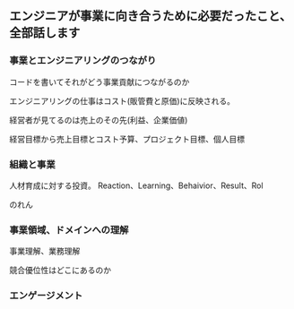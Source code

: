 


## エンジニアが事業に向き合うために必要だったこと、全部話します

### 事業とエンジニアリングのつながり

コードを書いてそれがどう事業貢献につながるのか

エンジニアリングの仕事はコスト(販管費と原価)に反映される。

経営者が見てるのは売上のその先(利益、企業価値)

経営目標から売上目標とコスト予算、プロジェクト目標、個人目標

### 組織と事業

人材育成に対する投資。
Reaction、Learning、Behaivior、Result、Rol

のれん

### 事業領域、ドメインへの理解

事業理解、業務理解

競合優位性はどこにあるのか

### エンゲージメント

